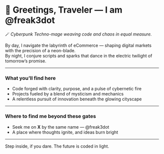 # 👋 Greetings, Traveler — I am @freak3dot

🪄 *Cyberpunk Techno-mage weaving code and chaos in equal measure.*

By day, I navigate the labyrinth of eCommerce — shaping digital markets with the precision of a neon-blade.  
By night, I conjure scripts and sparks that dance in the electric twilight of tomorrow’s promise.

---

### What you’ll find here

- Code forged with clarity, purpose, and a pulse of cybernetic fire  
- Projects fueled by a blend of mysticism and mechanics  
- A relentless pursuit of innovation beneath the glowing cityscape

---

### Where to find me beyond these gates

- Seek me on **X** by the same name — @freak3dot  
- A place where thoughts ignite, and ideas burn bright

---

Step inside, if you dare. The future is coded in light.  
